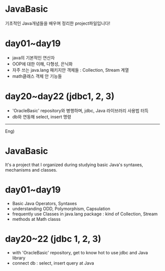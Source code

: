# JavaBasic
기초적인 Java개념들을 배우며 정리한 project파일입니다!

# day01~day19
+ java의 기본적인 연산자
+ OOP에 대한 이해, 다형성, 은닉화
+ 자주 쓰는 java.lang 패키지안 객체들 : Collection, Stream 계열
+ math클래스 객체 안 기능들

# day20~day22 (jdbc1, 2, 3)
+ 'OracleBasic' repository와 병행하며, jdbc, Java 라이브러리 사용법 터득
+ db와 연동해 select, insert 명령
---------------
Eng)
# JavaBasic
It's a project that I organized during studying basic Java's syntaxes, mechanisms and classes.

# day01~day19
+ Basic Java Operators, Syntaxes
+ understanding ODD, Polymorphism, Capsulation
+ frequently use Classes in java.lang package : kind of Collection, Stream
+ methods at Math classs

# day20~22 (jdbc 1, 2, 3)
+ with 'OracleBasic' repository, get to know hot to use jdbc and Java library
+ connect db : select, insert query at Java
